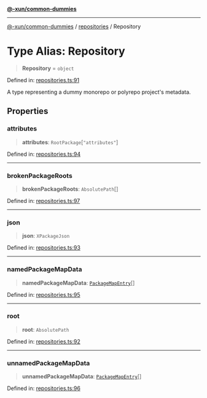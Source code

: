 [**@-xun/common-dummies**](../../README.md)

***

[@-xun/common-dummies](../../README.md) / [repositories](../README.md) / Repository

# Type Alias: Repository

> **Repository** = `object`

Defined in: [repositories.ts:91](https://github.com/Xunnamius/test-utils/blob/a6940723f903a76847f30627882e739f3d60ca52/packages/common-dummies/src/repositories.ts#L91)

A type representing a dummy monorepo or polyrepo project's metadata.

## Properties

### attributes

> **attributes**: `RootPackage`\[`"attributes"`\]

Defined in: [repositories.ts:94](https://github.com/Xunnamius/test-utils/blob/a6940723f903a76847f30627882e739f3d60ca52/packages/common-dummies/src/repositories.ts#L94)

***

### brokenPackageRoots

> **brokenPackageRoots**: `AbsolutePath`[]

Defined in: [repositories.ts:97](https://github.com/Xunnamius/test-utils/blob/a6940723f903a76847f30627882e739f3d60ca52/packages/common-dummies/src/repositories.ts#L97)

***

### json

> **json**: `XPackageJson`

Defined in: [repositories.ts:93](https://github.com/Xunnamius/test-utils/blob/a6940723f903a76847f30627882e739f3d60ca52/packages/common-dummies/src/repositories.ts#L93)

***

### namedPackageMapData

> **namedPackageMapData**: [`PackageMapEntry`](PackageMapEntry.md)[]

Defined in: [repositories.ts:95](https://github.com/Xunnamius/test-utils/blob/a6940723f903a76847f30627882e739f3d60ca52/packages/common-dummies/src/repositories.ts#L95)

***

### root

> **root**: `AbsolutePath`

Defined in: [repositories.ts:92](https://github.com/Xunnamius/test-utils/blob/a6940723f903a76847f30627882e739f3d60ca52/packages/common-dummies/src/repositories.ts#L92)

***

### unnamedPackageMapData

> **unnamedPackageMapData**: [`PackageMapEntry`](PackageMapEntry.md)[]

Defined in: [repositories.ts:96](https://github.com/Xunnamius/test-utils/blob/a6940723f903a76847f30627882e739f3d60ca52/packages/common-dummies/src/repositories.ts#L96)
